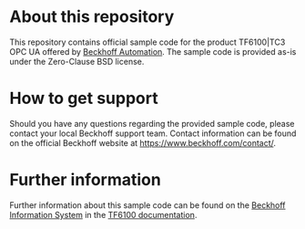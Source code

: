 # About this repository
This repository contains official sample code for the product TF6100|TC3 OPC UA offered by [Beckhoff Automation](https://www.beckhoff.com). The sample code is provided as-is under the Zero-Clause BSD license.

# How to get support
Should you have any questions regarding the provided sample code, please contact your local Beckhoff support team. Contact information can be found on the official Beckhoff website at https://www.beckhoff.com/contact/.

# Further information
Further information about this sample code can be found on the [Beckhoff Information System](https://infosys.beckhoff.com) in the [TF6100 documentation](https://infosys.beckhoff.com/content/1031/tf6100_tc3_opcua/index.html).
